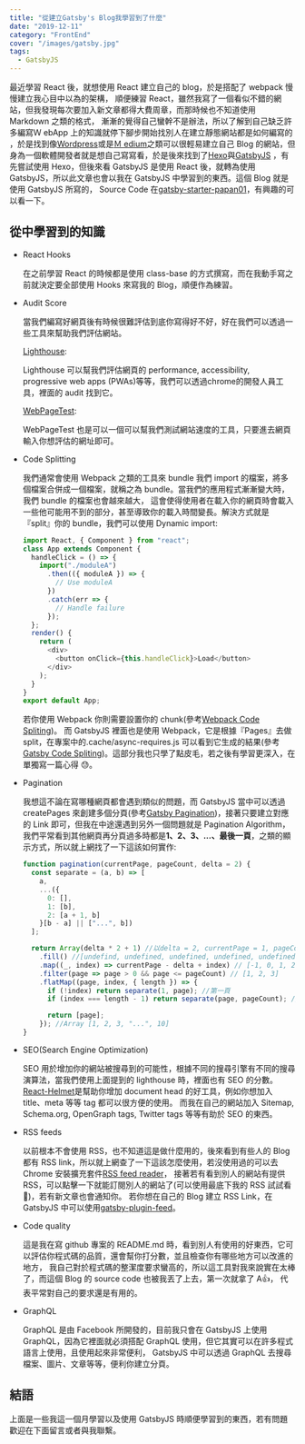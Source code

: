 ```yaml
---
title: "從建立Gatsby's Blog我學習到了什麼"
date: "2019-12-11"
category: "FrontEnd"
cover: "/images/gatsby.jpg"
tags:
  - GatsbyJS
---
```


最近學習 React 後，就想使用 React 建立自己的 blog，於是搭配了 webpack 慢慢建立我心目中以為的架構，
順便練習 React，雖然我寫了一個看似不錯的網站，但我發現每次要加入新文章都得大費周章，而那時候也不知道使用 Markdown 之類的格式，
漸漸的覺得自己蠻幹不是辦法，所以了解到自己缺乏許多編寫Ｗ ebApp 上的知識就停下腳步開始找別人在建立靜態網站都是如何編寫的
，於是找到像[Wordpress](https://zh-tw.wordpress.com/)或是[Ｍ edium](https://medium.com/)之類可以很輕易建立自己
Blog 的網站，但身為一個軟體開發者就是想自己寫寫看，於是後來找到了[Hexo](https://hexo.io/zh-tw/index.html)與[GatsbyJS](https://www.gatsbyjs.org/)
，有先嘗試使用 Hexo，但後來看 GatsbyJS 是使用 React 後，就轉為使用 GatsbyJS，所以此文章也會以我在 GatsbyJS 中學習到的東西。這個 Blog 就是使用 GatsbyJS 所寫的，
Source Code 在[gatsby-starter-papan01](https://github.com/papan01/gatsby-starter-papan01)，有興趣的可以看一下。

## 從中學習到的知識

- React Hooks

  在之前學習 React 的時候都是使用 class-base 的方式撰寫，而在我動手寫之前就決定要全部使用 Hooks 來寫我的 Blog，順便作為練習。

- Audit Score

  當我們編寫好網頁後有時候很難評估到底你寫得好不好，好在我們可以透過一些工具來幫助我們評估網站。

  [Lighthouse](https://developers.google.com/web/tools/lighthouse/):

  Lighthouse 可以幫我們評估網頁的 performance, accessibility, progressive web apps (PWAs)等等，我們可以透過chrome的開發人員工具，裡面的 audit 找到它。

  [WebPageTest](https://www.webpagetest.org/):

  WebPageTest 也是可以一個可以幫我們測試網站速度的工具，只要進去網頁輸入你想評估的網址即可。

- Code Splitting

  我們通常會使用 Webpack 之類的工具來 bundle 我們 import 的檔案，將多個檔案合併成一個檔案，就稱之為 bundle。當我們的應用程式漸漸變大時，我們 bundle 的檔案也會越來越大，
  這會使得使用者在載入你的網頁時會載入一些他可能用不到的部分，甚至導致你的載入時間變長。解決方式就是『split』你的 bundle，我們可以使用 Dynamic import:

  ```javascript
  import React, { Component } from "react";
  class App extends Component {
    handleClick = () => {
      import("./moduleA")
        .then(({ moduleA }) => {
          // Use moduleA
        })
        .catch(err => {
          // Handle failure
        });
    };
    render() {
      return (
        <div>
          <button onClick={this.handleClick}>Load</button>
        </div>
      );
    }
  }
  export default App;
  ```

  若你使用 Webpack 你則需要設置你的 chunk(參考[Webpack Code Spliting](https://webpack.js.org/guides/code-splitting/#dynamic-imports))。
  而 GatsbyJS 裡面也是使用 Webpack，它是根據『Pages』去做 split，在專案中的.cache/async-requires.js 可以看到它生成的結果(參考[Gatsby Code Spliting](https://www.gatsbyjs.org/docs/how-code-splitting-works/))。這部分我也只學了點皮毛，若之後有學習更深入，在單獨寫一篇心得 😓。

- Pagination

  我想這不論在寫哪種網頁都會遇到類似的問題，而 GatsbyJS 當中可以透過 createPages 來創建多個分頁(參考[Gatsby Pagination](https://www.gatsbyjs.org/docs/adding-pagination/))，接著只要建立對應的 Link 即可，但我在中途還遇到另外一個問題就是 Pagination Algorithm，我們平常看到其他網頁再分頁過多時都是**1、2、3、...、最後一頁**，之類的顯示方式，所以就上網找了一下這該如何實作:

  ```javascript
  function pagination(currentPage, pageCount, delta = 2) {
    const separate = (a, b) => [
      a,
      ...({
        0: [],
        1: [b],
        2: [a + 1, b]
      }[b - a] || ["...", b])
    ];

    return Array(delta * 2 + 1) //以delta = 2, currentPage = 1, pageCount = 10為例
      .fill() //[undefind, undefined, undefined, undefined, undefined];
      .map((_, index) => currentPage - delta + index) // [-1, 0, 1, 2, 3]
      .filter(page => page > 0 && page <= pageCount) // [1, 2, 3]
      .flatMap((page, index, { length }) => {
        if (!index) return separate(1, page); //第一頁
        if (index === length - 1) return separate(page, pageCount); //最後一頁

        return [page];
      }); //Array [1, 2, 3, "...", 10]
  }
  ```

- SEO(Search Engine Optimization)

  SEO 用於增加你的網站被搜尋到的可能性，根據不同的搜尋引擎有不同的搜尋演算法，當我們使用上面提到的 lighthouse 時，裡面也有 SEO 的分數。
  [React-Helmet](https://github.com/nfl/react-helmet)是幫助你增加 document head 的好工具，例如你想加入 title、meta 等等 tag 都可以很方便的使用。
  而我在自己的網站加入 Sitemap, Schema.org, OpenGraph tags, Twitter tags 等等有助於 SEO 的東西。

- RSS feeds

  以前根本不會使用 RSS，也不知道這是做什麼用的，後來看到有些人的 Blog 都有 RSS link，所以就上網查了一下這該怎麼使用，若沒使用過的可以去 Chrome
  安裝擴充套件[RSS feed reader](https://chrome.google.com/webstore/detail/rss-feed-reader/pnjaodmkngahhkoihejjehlcdlnohgmp?hl=zh-TW)，
  接著若有看到別人的網站有提供 RSS，可以點擊一下就能訂閱別人的網站了(可以使用最底下我的 RSS 試試看 🤭)，若有新文章也會通知你。
  若你想在自己的 Blog 建立 RSS Link，在 GatsbyJS 中可以使用[gatsby-plugin-feed](https://www.gatsbyjs.org/packages/gatsby-plugin-feed/)。

- Code quality

  這是我在寫 github 專案的 README.md 時，看到別人有使用的好東西，它可以評估你程式碼的品質，還會幫你打分數，並且檢查你有哪些地方可以改進的地方，
  我自己對於程式碼的整潔度要求蠻高的，所以這工具對我來說實在太棒了，而這個 Blog 的 source code 也被我丟了上去，第一次就拿了 A👍，
  代表平常對自己的要求還是有用的。

- GraphQL

  GraphQL 是由 Facebook 所開發的，目前我只會在 GatsbyJS 上使用 GraphQL，因為它裡面就必須搭配 GraphQL 使用，但它其實可以在許多程式語言上使用，且使用起來非常便利，
  GatsbyJS 中可以透過 GraphQL 去搜尋檔案、圖片、文章等等，便利你建立分頁。

## 結語

上面是一些我這一個月學習以及使用 GatsbyJS 時順便學習到的東西，若有問題歡迎在下面留言或者與我聯繫。
